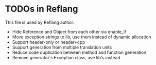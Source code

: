 # TODOs in Reflang
This file is used by Reflang author.

* Hide Reference and Object from each other via enable_if
* Move exception strings to lib, use them instead of dynamic allocation
* Support header-only or header+cpp
* Support generation from multiple translation units
* Reduce code duplication between method and function generation
* Remove generator's Exception class, use lib's instead
